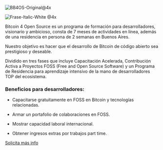 ![BB4OS-Original@4x](https://github.com/b4os/B4OS/assets/111104979/97f3bec6-b28d-4017-820b-a4925dc312c3)


![Frase-Italic-White @4x](https://github.com/b4os/B4OS/assets/111104979/0e2d59b1-fc2e-4d4c-8655-6ae78ba00e07)


Bitcoin 4 Open Source es un programa de formación para desarrolladores, visionario y ambicioso, consta de 7 meses de actividades en línea, además de una residencia en persona de 2 semanas en Buenos Aires.

Nuestro objetivo es hacer que el desarrollo de Bitcoin de código abierto sea prestigioso y deseable.

Dividido en tres fases que incluye Capacitación Acelerada, Contribución Activa a Proyectos FOSS (Free and Open Source Software) y un Programa de Residencia para aprendizaje intensivo de la mano de desarrolladores TOP del ecosistema.


### Beneficios para desarrolladores:

* Capacitarse gratuitamente en FOSS en Bitcoin y tecnologías relacionadas.

* Armar un portafolio de colaboraciones en FOSS.

* Mostrar capacidad laboral internacional.

* Obtener ingresos extras por trabajos part time.

[Solicita más info](https://forms.gle/J1p6DLx7pqtUjDVH6)
